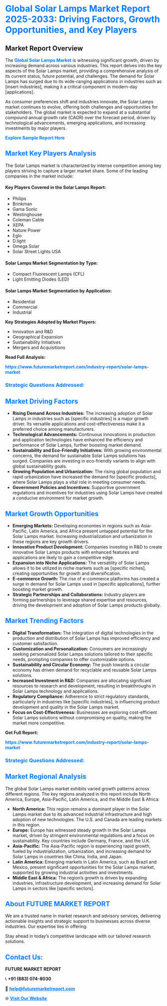 <h1 style="color: #007BFF;">Global Solar Lamps Market Report 2025-2033: Driving Factors, Growth Opportunities, and Key Players</h1>

<section id="overview">
<h2>Market Report Overview</h2>
<p>The <a href="https://www.futuremarketreport.com/industry-report/solar-lamps-market" style="color: #007BFF; text-decoration: none;"><strong>Global Solar Lamps Market</strong></a> is witnessing significant growth, driven by increasing demand across various industries. This report delves into the key aspects of the Solar Lamps market, providing a comprehensive analysis of its current status, future potential, and challenges. The demand for Solar Lamps has surged due to its wide-ranging applications in industries such as [insert industries], making it a critical component in modern-day [applications].</p>
<p>As consumer preferences shift and industries innovate, the Solar Lamps market continues to evolve, offering both challenges and opportunities for stakeholders. The global market is expected to expand at a substantial compound annual growth rate (CAGR) over the forecast period, driven by technological advancements, emerging applications, and increasing investments by major players.</p>
</section>

<section id="overview">
<p><a href="https://www.futuremarketreport.com/request-sample/reportId=59381" style="color: #007BFF; text-decoration: none;"><strong>Explore Sample Report Here</strong></a></p>
</section>

<section id="key-players">
<h2 style="color: #007BFF;">Market Key Players Analysis</h2>
<p>The Solar Lamps market is characterized by intense competition among key players striving to capture a larger market share. Some of the leading companies in the market include:</p>
<h4>Key Players Covered in the Solar Lamps Report:</h4>
<ul><li>Philips</li><li>Brinkman</li><li>Gama Sonic</li><li>Westinghouse</li><li>Coleman Cable</li><li>XEPA</li><li>Nature Power</li><li>Eglo</li><li>D.light</li><li>Omega Solar</li><li>Solar Street Lights USA</li></ul>
<h4>Solar Lamps Market Segmentation by Type:</h4>
<ul><li>Compact Fluorescent Lamps (CFL)</li><li>Light Emitting Diodes (LED)</li></ul>

<h4>Solar Lamps Market Segmentation by Application:</h4>
<ul><li>Residential</li><li>Commercial</li><li>Industrial</li></ul>
<p><strong>Key Strategies Adopted by Market Players:</strong></p>
<ul>
<li>Innovation and R&D</li>
<li>Geographical Expansion</li>
<li>Sustainability Initiatives</li>
<li>Mergers and Acquisitions</li>
</ul>
</section>

<section>
<p><strong>Read Full Analysis: </strong></p><a href="https://www.futuremarketreport.com/industry-report/solar-lamps-market" style="color: #007BFF; text-decoration: none;"><strong>https://www.futuremarketreport.com/industry-report/solar-lamps-market</strong></a>
<h3 style="color: #007BFF;">Strategic Questions Addressed:</h3>
</section>

<section id="driving-factors">
<h2 style="color: #007BFF;">Market Driving Factors</h2>
<ul>
<li><strong>Rising Demand Across Industries:</strong> The increasing adoption of Solar Lamps in industries such as [specific industries] is a major growth driver. Its versatile applications and cost-effectiveness make it a preferred choice among manufacturers.</li>
<li><strong>Technological Advancements:</strong> Continuous innovations in production and application technologies have enhanced the efficiency and performance of Solar Lamps, further boosting market demand.</li>
<li><strong>Sustainability and Eco-Friendly Initiatives:</strong> With growing environmental concerns, the demand for sustainable Solar Lamps solutions has surged. Companies are investing in eco-friendly variants to align with global sustainability goals.</li>
<li><strong>Growing Population and Urbanization:</strong> The rising global population and rapid urbanization have increased the demand for [specific products], where Solar Lamps plays a vital role in meeting consumer needs.</li>
<li><strong>Government Policies and Incentives:</strong> Supportive government regulations and incentives for industries using Solar Lamps have created a conducive environment for market growth.</li>
</ul>
</section>

<section id="growth-opportunities">
<h2 style="color: #007BFF;">Market Growth Opportunities</h2>
<ul>
<li><strong>Emerging Markets:</strong> Developing economies in regions such as Asia-Pacific, Latin America, and Africa present untapped potential for the Solar Lamps market. Increasing industrialization and urbanization in these regions are key growth drivers.</li>
<li><strong>Innovative Product Development:</strong> Companies investing in R&D to create innovative Solar Lamps products with enhanced features and applications are likely to gain a competitive edge.</li>
<li><strong>Expansion into Niche Applications:</strong> The versatility of Solar Lamps allows it to be utilized in niche markets such as [specific niches], creating opportunities for growth and diversification.</li>
<li><strong>E-commerce Growth:</strong> The rise of e-commerce platforms has created a surge in demand for Solar Lamps used in [specific applications], further boosting market growth.</li>
<li><strong>Strategic Partnerships and Collaborations:</strong> Industry players are forming partnerships to leverage shared expertise and resources, driving the development and adoption of Solar Lamps products globally.</li>
</ul>
</section>

<section id="trending-factors">
<h2 style="color: #007BFF;">Market Trending Factors</h2>
<ul>
<li><strong>Digital Transformation:</strong> The integration of digital technologies in the production and distribution of Solar Lamps has improved efficiency and customer satisfaction.</li>
<li><strong>Customization and Personalization:</strong> Consumers are increasingly seeking personalized Solar Lamps solutions tailored to their specific needs, prompting companies to offer customizable options.</li>
<li><strong>Sustainability and Circular Economy:</strong> The push towards a circular economy has driven demand for recyclable and reusable Solar Lamps solutions.</li>
<li><strong>Increased Investment in R&D:</strong> Companies are allocating significant resources to research and development, resulting in breakthroughs in Solar Lamps technology and applications.</li>
<li><strong>Regulatory Compliance:</strong> Adherence to strict regulatory standards, particularly in industries like [specific industries], is influencing product development and quality in the Solar Lamps market.</li>
<li><strong>Focus on Cost-Effectiveness:</strong> Businesses are exploring cost-efficient Solar Lamps solutions without compromising on quality, making the market more competitive.</li>
</ul>
</section>

<section>
<p><strong>Get Full Report: </strong></p><a href="https://www.futuremarketreport.com/industry-report/solar-lamps-market" style="color: #007BFF; text-decoration: none;"><strong>https://www.futuremarketreport.com/industry-report/solar-lamps-market</strong></a>
<h3 style="color: #007BFF;">Strategic Questions Addressed:</h3>
</section>


<section id="regional-analysis">
<h2 style="color: #007BFF;">Market Regional Analysis</h2>
<p>The global Solar Lamps market exhibits varied growth patterns across different regions. The key regions analyzed in this report include North America, Europe, Asia-Pacific, Latin America, and the Middle East & Africa:</p>
<ul>
<li><strong>North America:</strong> This region remains a dominant player in the Solar Lamps market due to its advanced industrial infrastructure and high adoption of new technologies. The U.S. and Canada are leading markets in this region.</li>
<li><strong>Europe:</strong> Europe has witnessed steady growth in the Solar Lamps market, driven by stringent environmental regulations and a focus on sustainability. Key countries include Germany, France, and the U.K.</li>
<li><strong>Asia-Pacific:</strong> The Asia-Pacific region is experiencing rapid growth, fueled by industrialization, urbanization, and increasing demand for Solar Lamps in countries like China, India, and Japan.</li>
<li><strong>Latin America:</strong> Emerging markets in Latin America, such as Brazil and Mexico, present significant opportunities for the Solar Lamps market, supported by growing industrial activities and investments.</li>
<li><strong>Middle East & Africa:</strong> The region’s growth is driven by expanding industries, infrastructure development, and increasing demand for Solar Lamps in sectors like [specific sectors].</li>
</ul>
</section>

<footer>
<h2 style="color: #007BFF;">About FUTURE MARKET REPORT</h2>
<p>We are a trusted name in market research and advisory services, delivering actionable insights and strategic support to businesses across diverse industries. Our expertise lies in offering:</p>

<p>Stay ahead in today’s competitive landscape with our tailored research solutions.</p>

<h2 style="color: #007BFF;">Contact Us:</h2>
<p><strong>FUTURE MARKET REPORT</strong></p>
<p>📞 <strong>+91 (883) 074-8030</strong></p>
<p>📧 <strong><a href="mailto:help@futuremarketreport.com" style="color: #007BFF;">help@futuremarketreport.com</a></strong></p>
<p>🌐 <strong><a href="https://www.futuremarketreport.com/" style="color: #007BFF;">Visit Our Website</a></strong></p>
</footer>